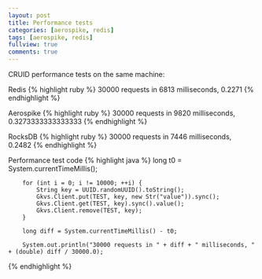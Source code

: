 ```yaml
---
layout: post
title: Performance tests
categories: [aerospike, redis]
tags: [aerospike, redis]
fullview: true
comments: true
---
```


CRUID performance tests on the same machine:

Redis
{% highlight ruby %}
30000 requests in 6813 milliseconds, 0.2271
{% endhighlight %}

Aerospike
{% highlight ruby %}
30000 requests in 9820 milliseconds, 0.3273333333333333
{% endhighlight %}

RocksDB 
{% highlight ruby %}
30000 requests in 7446 milliseconds, 0.2482
{% endhighlight %}

Performance test code
{% highlight java %}
		long t0 = System.currentTimeMillis();
		
		for (int i = 0; i != 10000; ++i) {
			String key = UUID.randomUUID().toString();
			Gkvs.Client.put(TEST, key, new Str("value")).sync();
			Gkvs.Client.get(TEST, key).sync().value();
			Gkvs.Client.remove(TEST, key);
		}
		
		long diff = System.currentTimeMillis() - t0;
		
		System.out.println("30000 requests in " + diff + " milliseconds, " + (double) diff / 30000.0);
{% endhighlight %}
